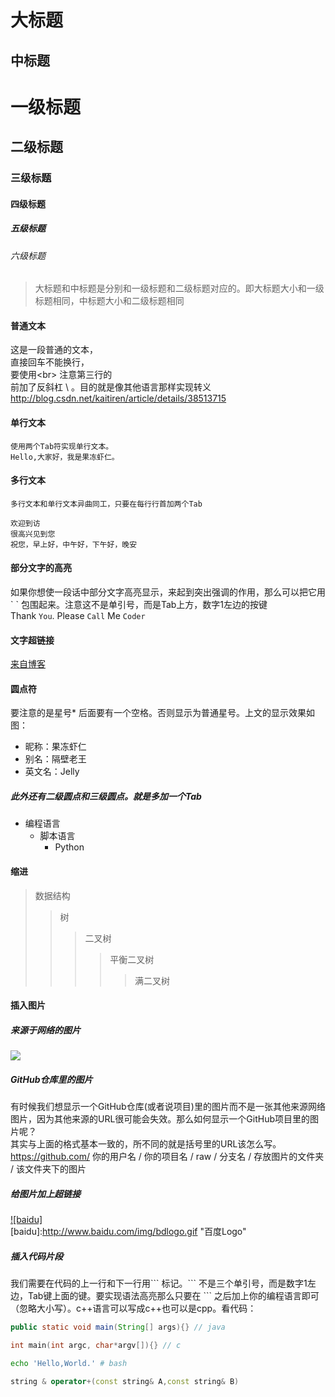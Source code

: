 大标题
====


中标题
----

# 一级标题
## 二级标题
### 三级标题
#### 四级标题
##### 五级标题
###### 六级标题  

> 大标题和中标题是分别和一级标题和二级标题对应的。即大标题大小和一级标题相同，中标题大小和二级标题相同

#### 普通文本

这是一段普通的文本，<br>
直接回车不能换行，<br>
要使用\<br>
注意第三行的<br>前加了反斜杠 \ 。目的就是像其他语言那样实现转义
http://blog.csdn.net/kaitiren/article/details/38513715
#### 单行文本
    使用两个Tab符实现单行文本。
    Hello,大家好，我是果冻虾仁。  
#### 多行文本
    多行文本和单行文本异曲同工，只要在每行行首加两个Tab
    
    欢迎到访
    很高兴见到您
    祝您，早上好，中午好，下午好，晚安
    
    
#### 部分文字的高亮
如果你想使一段话中部分文字高亮显示，来起到突出强调的作用，那么可以把它用 \`  \` 包围起来。注意这不是单引号，而是Tab上方，数字1左边的按键
<br>Thank `You`. Please `Call` Me `Coder`

#### 文字超链接
[来自博客](http://blog.csdn.net/kaitiren/article/details/38513715 "悬停显示")

#### 圆点符
要注意的是星号* 后面要有一个空格。否则显示为普通星号。上文的显示效果如图：
* 昵称：果冻虾仁
* 别名：隔壁老王
* 英文名：Jelly  
##### 此外还有二级圆点和三级圆点。就是多加一个Tab
* 编程语言
    * 脚本语言
        * Python  

#### 缩进
> 数据结构
>> 树
>>> 二叉树
>>>> 平衡二叉树
>>>>> 满二叉树  

#### 插入图片
##### 来源于网络的图片
![](http://www.baidu.com/img/bdlogo.gif)

##### GitHub仓库里的图片
有时候我们想显示一个GitHub仓库(或者说项目)里的图片而不是一张其他来源网络图片，因为其他来源的URL很可能会失效。那么如何显示一个GitHub项目里的图片呢？<br>
其实与上面的格式基本一致的，所不同的就是括号里的URL该怎么写。<br>
https://github.com/ 你的用户名 / 你的项目名 / raw / 分支名 / 存放图片的文件夹 / 该文件夹下的图片

##### 给图片加上超链接
[![baidu]](http://baidu.com)  
[baidu]:http://www.baidu.com/img/bdlogo.gif "百度Logo"

##### 插入代码片段
我们需要在代码的上一行和下一行用\`\`\` 标记。\`\`\` 不是三个单引号，而是数字1左边，Tab键上面的键。要实现语法高亮那么只要在 \`\`\` 之后加上你的编程语言即可（忽略大小写）。c++语言可以写成c++也可以是cpp。看代码：
``` java
public static void main(String[] args){} // java
```
``` c
int main(int argc, char*argv[]){} // c
``` 
``` Bash
echo 'Hello,World.' # bash
```
``` cpp
string & operator+(const string& A,const string& B)
```
